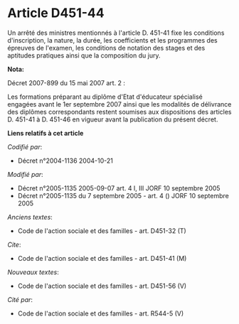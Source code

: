 # Article D451-44

Un arrêté des ministres mentionnés à l'article D. 451-41 fixe les conditions d'inscription, la nature, la durée, les
coefficients et les programmes des épreuves de l'examen, les conditions de notation des stages et des aptitudes pratiques
ainsi que la composition du jury.

**Nota:**

Décret 2007-899 du 15 mai 2007 art. 2 : 

Les formations préparant au diplôme d'Etat d'éducateur spécialisé engagées avant le 1er septembre 2007 ainsi que les
modalités de délivrance des diplômes correspondants restent soumises aux dispositions des articles D. 451-41 à D. 451-46 en
vigueur avant la publication du présent décret.

**Liens relatifs à cet article**

_Codifié par_:

  - Décret n°2004-1136 2004-10-21

_Modifié par_:

  - Décret n°2005-1135 2005-09-07 art. 4 I, III JORF 10 septembre 2005
  - Décret n°2005-1135 du 7 septembre 2005 - art. 4 () JORF 10 septembre 2005

_Anciens textes_:

  - Code de l'action sociale et des familles - art. D451-32 (T)

_Cite_:

  - Code de l'action sociale et des familles - art. D451-41 (M)

_Nouveaux textes_:

  - Code de l'action sociale et des familles - art. D451-56 (V)

_Cité par_:

  - Code de l'action sociale et des familles - art. R544-5 (V)
